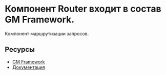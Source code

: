 # Компонент Router входит в состав GM Framework.

Компонент маршрутизации запросов.

## Ресурсы
- [GM Framework](https://apps.gearmagic.ru/framework)
- [Документация](https://apps.gearmagic.ru/component/framework-router)
